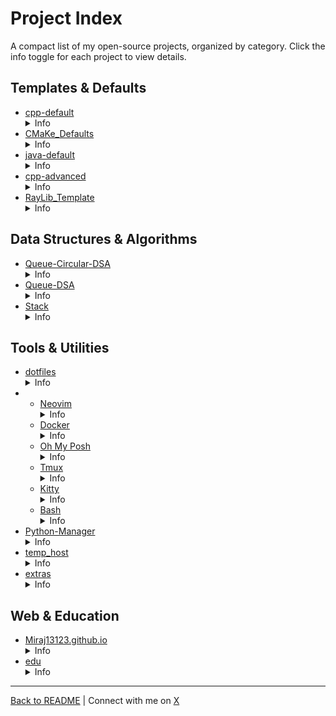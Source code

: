 # Project Index

A compact list of my open-source projects, organized by category. Click the info toggle for each project to view details.

## Templates & Defaults
- [cpp-default](https://github.com/Miraj13123/cpp-default)
  <details>
    <summary>Info</summary>
    Minimal C++ template with scripts for easy compilation. (Apache 2.0)
  </details>
- [CMaKe_Defaults](https://github.com/Miraj13123/CMaKe_Defaults)
  <details>
    <summary>Info</summary>
    CMake learning tool for project setup. (Apache 2.0)
  </details>
- [java-default](https://github.com/Miraj13123/java-default)
  <details>
    <summary>Info</summary>
    Beginner-friendly Java template with build scripts. (Apache 2.0)
  </details>
- [cpp-advanced](https://github.com/Miraj13123/cpp-advanced)
  <details>
    <summary>Info</summary>
    Advanced C++ template for DSA/design projects. (Apache 2.0)
  </details>
- [RayLib_Template](https://github.com/Miraj13123/RayLib_Template)
  <details>
    <summary>Info</summary>
    C++ RayLib template based on cpp-advanced.
  </details>

## Data Structures & Algorithms
- [Queue-Circular-DSA](https://github.com/Miraj13123/Queue-Circular-DSA)
  <details>
    <summary>Info</summary>
    Circular queue implementation in Java. (Apache 2.0)
  </details>
- [Queue-DSA](https://github.com/Miraj13123/Queue-DSA)
  <details>
    <summary>Info</summary>
    Standard queue implementation in Java. (Apache 2.0)
  </details>
- [Stack](https://github.com/Miraj13123/Stack)
  <details>
    <summary>Info</summary>
    Stack implementation in Java.
  </details>

## Tools & Utilities
- [dotfiles](https://github.com/Miraj13123/dotfiles)
  <details>
    <summary>Info</summary>
    Starter config for Linux CLI tools. Includes Neovim, Docker, Oh My Posh, Tmux, Kitty, and Bash as separate repositories, accessible via dotfiles. (Apache 2.0)
  </details>
- - [Neovim](https://github.com/Miraj13123/nvim)
    <details>
      <summary>Info</summary>
      Neovim dotfiles, compatible with terminals/tmux/bash. (Lua)
    </details>
  - [Docker](https://github.com/Miraj13123/Docker)
    <details>
      <summary>Info</summary>
      Docker configs and automation scripts. (Apache 2.0)
    </details>
  - [Oh My Posh](https://github.com/Miraj13123/omp)
    <details>
      <summary>Info</summary>
      Custom Oh My Posh dotfiles for shell prompts. (Apache 2.0)
    </details>
  - [Tmux](https://github.com/Miraj13123/Tmux)
    <details>
      <summary>Info</summary>
      Tmux config for terminal multiplexing.
    </details>
  - [Kitty](https://github.com/Miraj13123/Kitty)
    <details>
      <summary>Info</summary>
      Kitty dotfiles with remapped shortcuts. (Apache 2.0)
    </details>
  - [Bash](https://github.com/Miraj13123/Bash)
    <details>
      <summary>Info</summary>
      Custom Bash dotfiles for shell experience. (Apache 2.0)
    </details>
- [Python-Manager](https://github.com/Miraj13123/Python-Manager)
  <details>
    <summary>Info</summary>
    Tool to manage Python and packages across OSes. (MIT)
  </details>
- [temp_host](https://github.com/Miraj13123/temp_host)
  <details>
    <summary>Info</summary>
    Shell scripts for temporary hosting. (Apache 2.0)
  </details>
- [extras](https://github.com/Miraj13123/extras)
  <details>
    <summary>Info</summary>
    Miscellaneous utilities.
  </details>

## Web & Education
- [Miraj13123.github.io](https://github.com/Miraj13123/Miraj13123.github.io)
  <details>
    <summary>Info</summary>
    Personal website built with JavaScript.
  </details>
- [edu](https://github.com/Miraj13123/edu)
  <details>
    <summary>Info</summary>
    Educational programming content.
  </details>

---

[Back to README](./README.md) | Connect with me on [X](https://x.com/Mahmudul__Miraj)